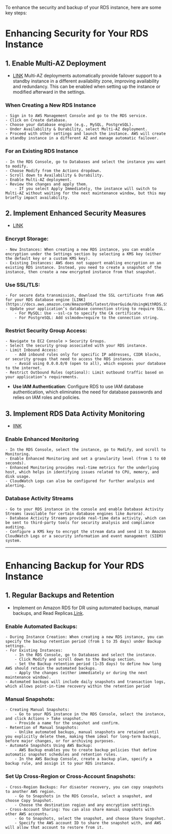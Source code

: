 

To enhance the security and backup of your RDS instance, here are some key steps:

# Enhancing Security for Your RDS Instance

## 1. Enable Multi-AZ Deployment
- [LINK](https://docs.aws.amazon.com/AmazonRDS/latest/UserGuide/Concepts.MultiAZ.html)
Multi-AZ deployments automatically provide failover support to a standby instance in a different availability zone, improving availability and redundancy. This can be enabled when setting up the instance or modified afterward in the settings.
### When Creating a New RDS Instance
    - Sign in to AWS Management Console and go to the RDS service.
    - Click on Create database.
    - Choose your database engine (e.g., MySQL, PostgreSQL).
    - Under Availability & Durability, select Multi-AZ deployment.
    - Proceed with other settings and launch the instance. AWS will create a standby instance in a different AZ and manage automatic failover.
### For an Existing RDS Instance
    - In the RDS Console, go to Databases and select the instance you want to modify.
    - Choose Modify from the Actions dropdown.
    - Scroll down to Availability & Durability.
    - Enable Multi-AZ deployment.
    - Review the changes and apply them.
        - If you select Apply Immediately, the instance will switch to Multi-AZ without waiting for the next maintenance window, but this may briefly impact availability.
## 2. Implement Enhanced Security Measures 
- [LINK](https://aws.amazon.com/rds/features/security/)

### **Encrypt Storage**: 
    - New Instances: When creating a new RDS instance, you can enable encryption under the Settings section by selecting a KMS key (either the default key or a custom KMS key).
    - Existing Instances: AWS does not support enabling encryption on an existing RDS instance. Instead, you need to create a snapshot of the instance, then create a new encrypted instance from that snapshot.
### **Use SSL/TLS**:
    - For secure data transmission, download the SSL certificate from AWS for your RDS database engine [LINK](https://docs.aws.amazon.com/AmazonRDS/latest/UserGuide/UsingWithRDS.SSL.html).
    - Update your application’s database connection string to require SSL.
        - For MySQL: Use --ssl-ca to specify the CA certificate.
        - For PostgreSQL: Add sslmode=require to the connection string.
### **Restrict Security Group Access**:
    - Navigate to EC2 Console > Security Groups.
    - Select the security group associated with your RDS instance.
    - Limit Inbound Access:
        - Add inbound rules only for specific IP addresses, CIDR blocks, or security groups that need to access the RDS instance.
        - Avoid using 0.0.0.0/0 (open to all), which exposes your database to the internet.
    - Restrict Outbound Rules (optional): Limit outbound traffic based on your application’s requirements.
- **Use IAM Authentication**: Configure RDS to use IAM database authentication, which eliminates the need for database passwords and relies on IAM roles and policies.

## 3. Implement RDS Data Activity Monitoring
- [lINK](https://docs.aws.amazon.com/AmazonRDS/latest/UserGuide/DBActivityStreams.html)
###  Enable **Enhanced Monitoring** 
    - In the RDS Console, select the instance, go to Modify, and scroll to Monitoring.
    - Enable Enhanced Monitoring and set a granularity level (from 1 to 60 seconds).
    - Enhanced Monitoring provides real-time metrics for the underlying host, which helps in identifying issues related to CPU, memory, and disk usage.
    - CloudWatch Logs can also be configured for further analysis and alerting.
### **Database Activity Streams** 
    - Go to your RDS instance in the console and enable Database Activity Streams (available for certain database engines like Aurora).
    - Database Activity Streams provide real-time data activity, which can be sent to third-party tools for security analysis and compliance auditing.
    - Configure a KMS key to encrypt the stream data and send it to Amazon CloudWatch Logs or a security information and event management (SIEM) system.

---

# Enhancing Backup for Your RDS Instance

## 1. Regular Backups and Retention
- Implement on Amazon RDS for DR using automated backups, manual backups, and Read Replicas.[Link](https://aws.amazon.com/blogs/database/implementing-a-disaster-recovery-strategy-with-amazon-rds/).

### **Enable Automated Backups**:
    - During Instance Creation: When creating a new RDS instance, you can specify the backup retention period (from 1 to 35 days) under Backup settings.
    - For Existing Instances:
        - In the RDS Console, go to Databases and select the instance.
        - Click Modify and scroll down to the Backup section.
        - Set the Backup retention period (1–35 days) to define how long AWS should retain the automated backups.
        - Apply the changes (either immediately or during the next maintenance window).
    - Automated backups will include daily snapshots and transaction logs, which allows point-in-time recovery within the retention period
### **Manual Snapshots**: 
    - Creating Manual Snapshots:
        - Go to your RDS instance in the RDS Console, select the instance, and click Actions > Take snapshot.
        - Provide a name for the snapshot and confirm.
    - Retention of Manual Snapshots:
        - Unlike automated backups, manual snapshots are retained until you explicitly delete them, making them ideal for long-term backups, before major changes, or for archiving purposes.
    - Automate Snapshots Using AWS Backup:
        - AWS Backup enables you to create backup policies that define automatic snapshot schedules and retention rules.
        - In the AWS Backup Console, create a backup plan, specify a backup rule, and assign it to your RDS instance.
### Set Up Cross-Region or Cross-Account Snapshots:
    - Cross-Region Backups: For disaster recovery, you can copy snapshots to another AWS region.
        - Go to Snapshots in the RDS Console, select a snapshot, and choose Copy Snapshot.
        - Choose the destination region and any encryption settings.
    - Cross-Account Sharing: You can also share manual snapshots with other AWS accounts.
        - Go to Snapshots, select the snapshot, and choose Share Snapshot.
        - Specify the AWS account ID to share the snapshot with, and AWS will allow that account to restore from it.
